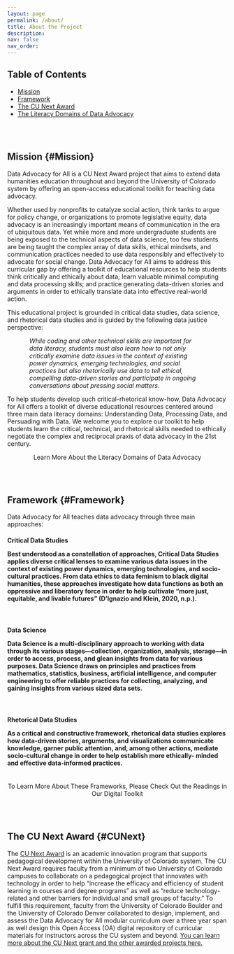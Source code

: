 ```yaml
---
layout: page
permalink: /about/
title: About the Project
description:
nav: false
nav_order: 
---
```


<link rel="stylesheet" href="https://cdn.jsdelivr.net/npm/@shoelace-style/shoelace@2.5.2/cdn/themes/light.css" />
<script type="module" src="https://cdn.jsdelivr.net/npm/@shoelace-style/shoelace@2.5.2/cdn/shoelace.js" ></script>

## Table of Contents

- [Mission](#Mission)
- [Framework](#Framework)
- [The CU Next Award](#CUNext)
- [The Literacy Domains of Data Advocacy](#LiteracyDomains)

<br><br>

## Mission {#Mission}

Data Advocacy for All is a CU Next Award project that aims to extend data humanities education throughout and beyond the University of Colorado system by offering an open-access educational toolkit for teaching data advocacy.

Whether used by nonprofits to catalyze social action, think tanks to argue for policy change, or organizations to promote legislative equity, data advocacy is an increasingly important means of communication in the era of ubiquitous data. Yet while more and more undergraduate students are being exposed to the technical aspects of data science, too few students are being taught the complex array of data skills, ethical mindsets, and communication practices needed to use data responsibly and effectively to advocate for social change. Data Advocacy for All aims to address this curricular gap by offering a toolkit of educational resources to help students think critically and ethically about data; learn valuable minimal computing and data processing skills; and practice generating data-driven stories and arguments in order to ethically translate data into effective real-world action.

This educational project is grounded in critical data studies, data science, and rhetorical data studies and is guided by the following data justice perspective:

<p style="margin-left:10%; margin-right:10%;"><i>While coding and other technical skills are important for data literacy, students must also learn how to not only critically examine data issues in the context of existing power dynamics, emerging technologies, and social practices but also rhetorically use data to tell ethical, compelling data-driven stories and participate in ongoing conversations about pressing social matters.</i></p>

To help students develop such critical-rhetorical know-how, Data Advocacy for All offers a toolkit of diverse educational resources centered around three main data literacy domains: Understanding Data, Processing Data, and Persuading with Data. We welcome you to explore our toolkit to help students learn the critical, technical, and rhetorical skills needed to ethically negotiate the complex and reciprocal praxis of data advocacy in the 21st century.

<center>
<sl-button-group label="Alignment">
  <sl-button href="../literacy-domains/">Learn More About the Literacy Domains of Data Advocacy</sl-button>
</sl-button-group>
</center>

<br><br>

## Framework {#Framework}

Data Advocacy for All teaches data advocacy through three main approaches:<br>

<div class="card hoverable">
  <div class="card-body">
    <h4 class="card-title">Critical Data Studies
<p class="card-text">Best understood as a constellation of approaches, Critical Data Studies applies diverse critical lenses to examine various data issues in the context of existing power dynamics, emerging technologies, and socio-cultural practices. From data ethics to data feminism to black digital humanities, these approaches investigate how data functions as both an oppressive and liberatory force in order to help cultivate “more just, equitable, and livable futures” (D’Ignazio and Klein, 2020, n.p.).</p>
    </h4>
  </div>
</div>

<br>

<div class="card hoverable">
  <div class="card-body">
    <h4 class="card-title">Data Science
<p class="card-text">Data Science is a multi-disciplinary approach to working with data through its various stages—collection, organization, analysis, storage—in order to access, process, and glean insights from data for various purposes. Data Science draws on principles and practices from mathematics, statistics, business, artificial intelligence, and computer engineering to offer reliable practices for collecting, analyzing, and gaining insights from various sized data sets. </p>
    </h4>
  </div>
</div>

<br>

<div class="card hoverable">
  <div class="card-body">
    <h4 class="card-title">Rhetorical Data Studies
<p class="card-text">As a critical and constructive framework, rhetorical data studies explores how data-driven stories, arguments, and visualizations communicate knowledge, garner public attention, and, among other actions, mediate socio-cultural change in order to help establish more ethically- minded and effective data-informed practices.</p>
    </h4>
  </div>
</div>

<br>

<center>
<sl-button-group label="Alignment">
  <sl-button href="../toolkit/">To Learn More About These Frameworks, Please Check Out the Readings in Our Digital Toolkit</sl-button>
</sl-button-group>
</center>

<br><br>

## The CU Next Award {#CUNext}

The [CU Next Award](https://www.cu.edu/oaa/academic-innovation-programs/cu-next-award) is an academic innovation program that supports pedagogical development within the University of Colorado system. The CU Next Award requires faculty from a minimum of two University of Colorado campuses to collaborate on a pedagogical project that innovates with technology in order to help “increase the efficacy and efficiency of student learning in courses and degree programs” as well as “reduce technology-related and other barriers for individual and small groups of faculty.” To fulfill this requirement, faculty from the University of Colorado Boulder and the University of Colorado Denver collaborated to design, implement, and assess the Data Advocacy for All modular curriculum over a three year span as well design this Open Access (OA) digital repository of curricular materials for instructors across the CU system and beyond. [You can learn more about the CU Next grant and the other awarded projects here.](https://www.cu.edu/oaa/academic-innovation-programs/cu-next-award)
<br><br>

<!--# Cite This Project-->
